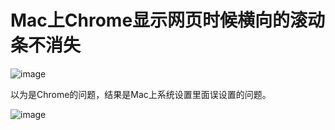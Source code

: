# Mac上Chrome显示网页时候横向的滚动条不消失

![image](https://user-images.githubusercontent.com/14041622/51070757-7ae60d00-1681-11e9-94da-6c6acb86d935.png)


以为是Chrome的问题，结果是Mac上系统设置里面误设置的问题。

![image](https://user-images.githubusercontent.com/14041622/51251810-215d4580-19d5-11e9-84eb-f42ecbc4f7af.png)
